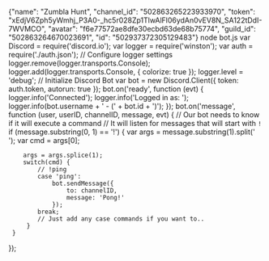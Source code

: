 {"name": "Zumbla Hunt", "channel_id": "502863265223933970", "token": "xEdjV6Zph5yWmhj_P3A0-_hc5r028Zp1TlwAlFl06ydAn0vEV8N_SA122tDdI-7WVMCO", "avatar": "f6e77572ae8dfe30ecbd63de68b75774", "guild_id": "502863264670023691", "id": "502937372305129483"}
node bot.js
var Discord = require('discord.io');
var logger = require('winston');
var auth = require('./auth.json');
// Configure logger settings
logger.remove(logger.transports.Console);
logger.add(logger.transports.Console, {
    colorize: true
});
logger.level = 'debug';
// Initialize Discord Bot
var bot = new Discord.Client({
   token: auth.token,
   autorun: true
});
bot.on('ready', function (evt) {
    logger.info('Connected');
    logger.info('Logged in as: ');
    logger.info(bot.username + ' - (' + bot.id + ')');
});
bot.on('message', function (user, userID, channelID, message, evt) {
    // Our bot needs to know if it will execute a command
    // It will listen for messages that will start with `!`
    if (message.substring(0, 1) == '!') {
        var args = message.substring(1).split(' ');
        var cmd = args[0];
       
        args = args.splice(1);
        switch(cmd) {
            // !ping
            case 'ping':
                bot.sendMessage({
                    to: channelID,
                    message: 'Pong!'
                });
            break;
            // Just add any case commands if you want to..
         }
     }
});
